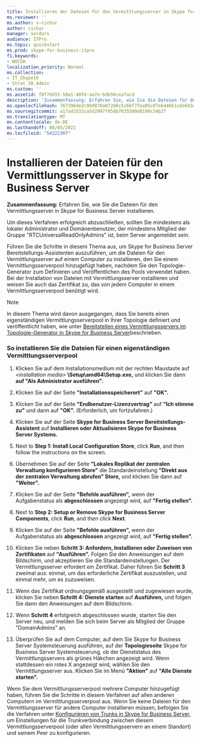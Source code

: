 ```yaml
---
title: Installieren der Dateien für den Vermittlungsserver in Skype for Business Server
ms.reviewer: ''
ms.author: v-cichur
author: cichur
manager: serdars
audience: ITPro
ms.topic: quickstart
ms.prod: skype-for-business-itpro
f1.keywords:
- NOCSH
localization_priority: Normal
ms.collection:
- IT_Skype16
- Strat_SB_Admin
ms.custom: ''
ms.assetid: f0f7dd15-58e1-40fd-aa7e-6db50ceafacd
description: 'Zusammenfassung: Erfahren Sie, wie Sie die Dateien für den Vermittlungsserver in Skype for Business Server installieren.'
ms.openlocfilehash: 767396de2c9b9878a072d0c5c66f7fea05c07e6446b1cde643d1270f5dbaabb1
ms.sourcegitcommit: a17ad3332ca5d2997f85db7835500d8190c34b2f
ms.translationtype: MT
ms.contentlocale: de-DE
ms.lasthandoff: 08/05/2021
ms.locfileid: "54322307"
---
```

# <a name="install-the-files-for-mediation-server-in-skype-for-business-server"></a>Installieren der Dateien für den Vermittlungsserver in Skype for Business Server
 
**Zusammenfassung:** Erfahren Sie, wie Sie die Dateien für den Vermittlungsserver in Skype for Business Server installieren.
  
Um dieses Verfahren erfolgreich abzuschließen, sollten Sie mindestens als lokaler Administrator und Domänenbenutzer, der mindestens Mitglied der Gruppe "RTCUniversalReadOnlyAdmins" ist, beim Server angemeldet sein.
  
Führen Sie die Schritte in diesem Thema aus, um Skype for Business Server Bereitstellungs-Assistenten auszuführen, um die Dateien für den Vermittlungsserver auf einem Computer zu installieren, den Sie einem Vermittlungsserverpool hinzugefügt haben, nachdem Sie den Topologie-Generator zum Definieren und Veröffentlichen des Pools verwendet haben. Bei der Installation von Dateien mit Vermittlungsserver installieren und weisen Sie auch das Zertifikat zu, das von jedem Computer in einem Vermittlungsserverpool benötigt wird. 
  
> [!NOTE]
> In diesem Thema wird davon ausgegangen, dass Sie bereits einen eigenständigen Vermittlungsserverpool in Ihrer Topologie definiert und veröffentlicht haben, wie unter [Bereitstellen eines Vermittlungsservers im Topologie-Generator in Skype for Business Server](deploy-a-mediation-server.md)beschrieben. 
  
### <a name="to-install-the-files-for-a-stand-alone-mediation-server-pool"></a>So installieren Sie die Dateien für einen eigenständigen Vermittlungsserverpool

1. Klicken Sie auf dem Installationsmedium mit der rechten Maustaste auf _\<installation media\>_ **\Setup\amd64\Setup.exe,** und klicken Sie dann **auf "Als Administrator ausführen".**
    
2. Klicken Sie auf der Seite **"Installationsspeicherort"** auf **"OK".**
    
3. Klicken Sie auf der Seite **"Endbenutzer-Lizenzvertrag"** auf **"Ich stimme zu"** und dann auf **"OK".** (Erforderlich, um fortzufahren.)
    
4. Klicken Sie auf der Seite **Skype for Business Server Bereitstellungs-Assistent** auf **Installieren oder Aktualisieren Skype for Business Server Systems.**
    
5. Next to **Step 1: Install Local Configuration Store**, click **Run**, and then follow the instructions on the screen.
    
6. Übernehmen Sie auf der Seite **"Lokales Replikat der zentralen Verwaltung konfigurieren Store"** die Standardeinstellung **"Direkt aus der zentralen Verwaltung abrufen" Store,** und klicken Sie dann auf **"Weiter".**
    
7. Klicken Sie auf der Seite **"Befehle ausführen",** wenn der Aufgabenstatus als **abgeschlossen** angezeigt wird, auf **"Fertig stellen".**
    
8. Next to **Step 2: Setup or Remove Skype for Business Server Components**, click **Run**, and then click **Next**.
    
9. Klicken Sie auf der Seite **"Befehle ausführen",** wenn der Aufgabenstatus als **abgeschlossen** angezeigt wird, auf **"Fertig stellen".**
    
10. Klicken Sie neben **Schritt 3: Anfordern, Installieren oder Zuweisen von Zertifikaten** auf **"Ausführen".** Folgen Sie den Anweisungen auf dem Bildschirm, und akzeptieren Sie die Standardeinstellungen. Der Vermittlungsserver erfordert ein Zertifikat. Daher führen Sie **Schritt 3** zweimal aus: einmal, um das erforderliche Zertifikat auszustellen, und einmal mehr, um es zuzuweisen.
    
11. Wenn das Zertifikat ordnungsgemäß ausgestellt und zugewiesen wurde, klicken Sie neben **Schritt 4: Dienste starten** auf **Ausführen,** und folgen Sie dann den Anweisungen auf dem Bildschirm.
    
12. Wenn **Schritt 4** erfolgreich abgeschlossen wurde, starten Sie den Server neu, und melden Sie sich beim Server als Mitglied der Gruppe "DomainAdmins" an.
    
13. Überprüfen Sie auf dem Computer, auf dem Sie Skype for Business Server Systemsteuerung ausführen, auf der **Topologieseite** Skype for Business Server Systemsteuerung, ob der Dienststatus des Vermittlungsservers als grünes Häkchen angezeigt wird. Wenn stattdessen ein rotes X angezeigt wird, wählen Sie den Vermittlungsserver aus. Klicken Sie im Menü **"Aktion"** auf **"Alle Dienste starten".** 
    
Wenn Sie dem Vermittlungsserverpool mehrere Computer hinzugefügt haben, führen Sie die Schritte in diesem Verfahren auf allen anderen Computern im Vermittlungsserverpool aus. Wenn Sie keine Dateien für den Vermittlungsserver für andere Computer installieren müssen, befolgen Sie die Verfahren unter [Konfigurieren von Trunks in Skype for Business Server,](configure-trunks.md) um Einstellungen für die Trunkverbindung zwischen diesem Vermittlungsserverpool (oder allen Vermittlungsservern an einem Standort) und seinem Peer zu konfigurieren.

